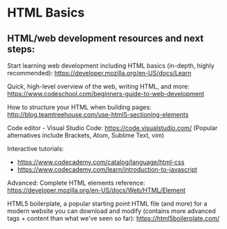 # HTML Basics
## HTML/web development resources and next steps:

Start learning web development including HTML basics (in-depth, highly recommended):
https://developer.mozilla.org/en-US/docs/Learn

Quick, high-level overview of the web, writing HTML, and more:
https://www.codeschool.com/beginners-guide-to-web-development

How to structure your HTML when building pages:
http://blog.teamtreehouse.com/use-html5-sectioning-elements

Code editor - Visual Studio Code:
https://code.visualstudio.com/
(Popular alternatives include Brackets, Atom, Sublime Text, vim)

Interactive tutorials:
* https://www.codecademy.com/catalog/language/html-css
* https://www.codecademy.com/learn/introduction-to-javascript

Advanced:
Complete HTML elements reference:
https://developer.mozilla.org/en-US/docs/Web/HTML/Element

HTML5 boilerplate, a popular starting point HTML file (and more) for a modern website you can download and modify (contains more advanced tags + content than what we've seen so far):
https://html5boilerplate.com/
